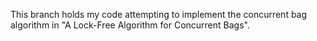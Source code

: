 
This branch holds my code attempting to implement the concurrent bag
algorithm in "A Lock-Free Algorithm for Concurrent Bags".

